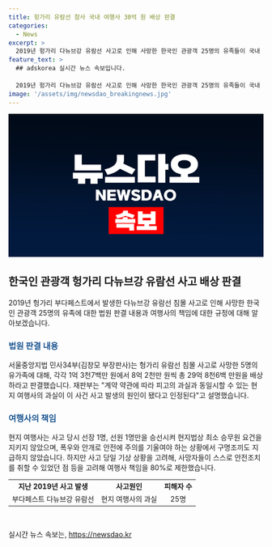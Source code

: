 ```yaml
---
title: 헝가리 유람선 참사 국내 여행사 30억 원 배상 판결
categories:
  - News
excerpt: >
  2019년 헝가리 다뉴브강 유람선 사고로 인해 사망한 한국인 관광객 25명의 유족들이 국내 여행사에 30억 원을 배상받는 법원 판결이 나왔다. 사고 당시 현지 여행사의 과실로 인해 사고가 발생한 것으로 인정되었으며, 여행사는 책임을 80%로 제한한 채 배상을 하게 되었다. 이는 사망자 각자에게 1억 3천7백만 원에서 8억 2천만 원씩 총 29억 8천6백만원의 배상을 의미한다. 2019년 5월 29일 헝가리 부다페스트에서 침몰한 사고는 현지 여행사의 부주의한 행동으로 인한 비극적인 사고였다.
feature_text: >
  ## adskorea 실시간 뉴스 속보입니다.

  2019년 헝가리 다뉴브강 유람선 사고로 인해 사망한 한국인 관광객 25명의 유족들이 국내 여행사에 30억 원을 배상받는 법원 판결이 나왔다. 사고 당시 현지 여행사의 과실로 인해 사고가 발생한 것으로 인정되었으며, 여행사는 책임을 80%로 제한한 채 배상을 하게 되었다. 이는 사망자 각자에게 1억 3천7백만 원에서 8억 2천만 원씩 총 29억 8천6백만원의 배상을 의미한다. 2019년 5월 29일 헝가리 부다페스트에서 침몰한 사고는 현지 여행사의 부주의한 행동으로 인한 비극적인 사고였다.
image: '/assets/img/newsdao_breakingnews.jpg'
---
```


<p><img src="/assets/img/newsdao_breakingnews.jpg" alt="adskorea 속보" /></p>

<h2 data-ke-size="size26">한국인 관광객 헝가리 다뉴브강 유람선 사고 배상 판결</h2>

<p data-ke-size="size16">2019년 헝가리 부다페스트에서 발생한 다뉴브강 유람선 침몰 사고로 인해 사망한 한국인 관광객 25명의 유족에 대한 법원 판결 내용과 여행사의 책임에 대한 규정에 대해 알아보겠습니다.</p>

<h3><b><span style="color: #1a5490;">법원 판결 내용</span></b></h3>

<p>서울중앙지법 민사34부(김창모 부장판사)는 헝가리 유람선 침몰 사고로 사망한 5명의 유가족에 대해, 각각 1억 3천7백만 원에서 8억 2천만 원씩 총 29억 8천6백 만원을 배상하라고 판결했습니다. 재판부는 "계약 약관에 따라 피고의 과실과 동일시할 수 있는 현지 여행사의 과실이 이 사건 사고 발생의 원인이 됐다고 인정된다"고 설명했습니다.</p>

<h3><b><span style="color: #1a5490;">여행사의 책임</span></b></h3>

<p>현지 여행사는 사고 당시 선장 1명, 선원 1명만을 승선시켜 현지법상 최소 승무원 요건을 지키지 않았으며, 폭우와 안개로 안전에 주의를 기울여야 하는 상황에서 구명조끼도 지급하지 않았습니다. 하지만 사고 당일 기상 상황을 고려해, 사망자들이 스스로 안전조치를 취할 수 있었던 점 등을 고려해 여행사 책임을 80%로 제한했습니다.</p>

<table>
  <tr>
    <td style="text-align: center; height: 17px;"><b>지난 2019년 사고 발생</b></td>
    <td style="text-align: center; height: 17px;"><b>사고원인</b></td>
    <td style="text-align: center; height: 17px;"><b>피해자 수</b></td>
  </tr>
  <tr>
    <td style="text-align: center; height: 17px;">부다페스트 다뉴브강 유람선</td>
    <td style="text-align: center; height: 17px;">현지 여행사의 과실</td>
    <td style="text-align: center; height: 17px;">25명</td>
  </tr>
</table>

<p data-ke-size="size16">&nbsp;</p>
실시간 뉴스 속보는, <a href="https://newsdao.kr" rel="dofollow">https://newsdao.kr</a>


